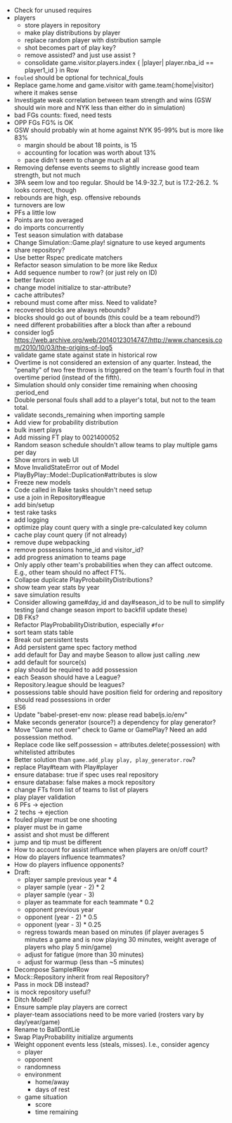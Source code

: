 * Check for unused requires
* players
  * store players in repository
  * make play distributions by player
  * replace random player with distribution sample
  * shot becomes part of play key?
  * remove assisted? and just use assist ?
  * consolidate game.visitor.players.index { |player| player.nba_id == player1_id } in Row
* `fouled` should be optional for technical_fouls
* Replace game.home and game.visitor with game.team(:home|visitor) where it makes sense
* Investigate weak correlation between team strength and wins (GSW should win more and NYK less than either do in simulation)
 * bad FGs counts: fixed, need tests
 * OPP FGs FG% is OK
 * GSW should probably win at home against NYK 95-99% but is more like 83%
   * margin should be about 18 points, is 15
   * accounting for location was worth about 13%
   * pace didn't seem to change much at all
 * Removing defense events seems to slightly increase good team strength, but not much
 * 3PA seem low and too regular. Should be 14.9-32.7, but is 17.2-26.2. % looks correct, though
 * rebounds are high, esp. offensive rebounds
 * turnovers are low
 * PFs a little low
 * Points are too averaged
* do imports concurrently
* Test season simulation with database
* Change Simulation::Game.play! signature to use keyed arguments
* share repository?
* Use better Rspec predicate matchers
* Refactor season simulation to be more like Redux
* Add sequence number to row? (or just rely on ID)
* better favicon
* change model initialize to star-attribute?
* cache attributes?
* rebound must come after miss. Need to validate?
* recovered blocks are always rebounds?
* blocks should go out of bounds (this could be a team rebound?)
* need different probabilities after a block than after a rebound
* consider log5 https://web.archive.org/web/20140123014747/http://www.chancesis.com/2010/10/03/the-origins-of-log5
* validate game state against state in historical row
* Overtime is not considered an extension of any quarter. Instead, the "penalty" of two free throws is triggered on the team's fourth foul in that overtime period (instead of the fifth).
* Simulation should only consider time remaining when choosing :period_end
* Double personal fouls shall add to a player's total, but not to the team total.
* validate seconds_remaining when importing sample
* Add view for probability distribution
* bulk insert plays
* Add missing FT play to 0021400052
* Random season schedule shouldn't allow teams to play multiple gams per day
* Show errors in web UI
* Move InvalidStateError out of Model
* PlayByPlay::Model::Duplication#attributes is slow
* Freeze new models
* Code called in Rake tasks shouldn't need setup
* use a join in Repository#league
* add bin/setup
* test rake tasks
* add logging
* optimize play count query with a single pre-calculated key column
* cache play count query (if not already)
* remove dupe webpacking
* remove possessions home_id and visitor_id?
* add progress animation to teams page
* Only apply other team's probabilities when they can affect outcome. E.g., other team should no affect FT%.
* Collapse duplicate PlayProbabilityDistributions?
* show team year stats by year
* save simulation results
* Consider allowing game#day_id and day#season_id to be null to simplify testing (and change season import to backfill update these)
* DB FKs?
* Refactor PlayProbabilityDistribution, especially `#for`
* sort team stats table
* Break out persistent tests
* Add persistent game spec factory method
* add default for Day and maybe Season to allow just calling .new
* add default for source(s)
* play should be required to add possession
* each Season should have a League?
* Repository.league should be leagues?
* possessions table should have position field for ordering and repository should read possessions in order
* ES6
* Update "babel-preset-env now: please read babeljs.io/env"
* Make seconds generator (source?) a dependency for play generator?
* Move "Game not over" check to Game or GamePlay? Need an add possession method.
* Replace code like self.possession = attributes.delete(:possession) with whitelisted attributes
* Better solution than `game.add_play play, play_generator.row`?
* replace Play#team with Play#player
* ensure database: true if spec uses real repository
* ensure database: false makes a mock repository
* change FTs from list of teams to list of players
* play player validation
* 6 PFs -> ejection
* 2 techs -> ejection
* fouled player must be one shooting
* player must be in game
* assist and shot must be different
* jump and tip must be different
* How to account for assist influence when players are on/off court?
* How do players influence teammates?
* How do players influence opponents?
* Draft:
  * player sample previous year * 4
  * player sample (year - 2) * 2
  * player sample (year - 3)
  * player as teammate for each teammate * 0.2
  * opponent previous year
  * opponent (year - 2) * 0.5
  * opponent (year - 3) * 0.25
  * regress towards mean based on minutes (if player averages 5 minutes a game and is now playing 30 minutes, weight average of players who play 5 min/game)
  * adjust for fatigue (more than 30 minutes)
  * adjust for warmup (less than ~5 minutes)
* Decompose Sample#Row
* Mock::Repository inherit from real Repository?
* Pass in mock DB instead?
* is mock repository useful?
* Ditch Model?
* Ensure sample play players are correct
* player-team associations need to be more varied (rosters vary by day/year/game)
* Rename to BallDontLie
* Swap PlayProbability initialize arguments
* Weight opponent events less (steals, misses). I.e., consider agency
  * player
  * opponent
  * randomness
  * environment
    * home/away
    * days of rest
  * game situation
    * score
    * time remaining
